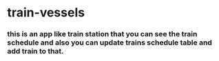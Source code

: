 # train-vessels

### this is an app like train station that you can see the train schedule and also you can update trains schedule table and add train to that.